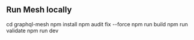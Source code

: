 ## Run Mesh locally
cd graphql-mesh
npm install
npm audit fix --force
npm run build
npm run validate
npm run dev